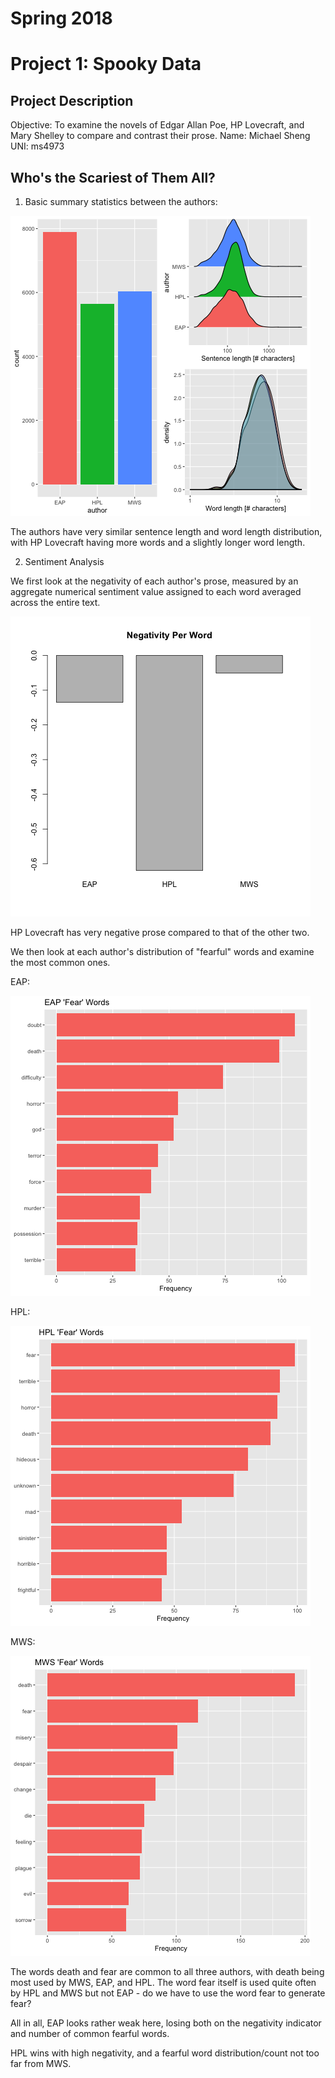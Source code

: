 
# Spring 2018
# Project 1: Spooky Data


## Project Description

Objective: To examine the novels of Edgar Allan Poe, HP Lovecraft, and Mary Shelley to compare and contrast their prose.
Name: Michael Sheng
UNI: ms4973

## Who's the Scariest of Them All?

1. Basic summary statistics between the authors:

![](figs/multiplot.png)

The authors have very similar sentence length and word length distribution, with HP Lovecraft having more words and a slightly longer word length.

2. Sentiment Analysis

We first look at the negativity of each author's prose, measured by an aggregate numerical sentiment value assigned to each word averaged across the entire text.

![](figs/polarity.png)

HP Lovecraft has very negative prose compared to that of the other two.

We then look at each author's distribution of "fearful" words and examine the most common ones.

EAP:

![](figs/EAP.png)

HPL:

![](figs/HPL.png)

MWS:

![](figs/MWS.png)

The words death and fear are common to all three authors, with death being most used by MWS, EAP, and HPL. The word fear itself is used quite often by HPL and MWS but not EAP - do we have to use the word fear to generate fear?

All in all, EAP looks rather weak here, losing both on the negativity indicator and number of common fearful words. 

HPL wins with high negativity, and a fearful word distribution/count not too far from MWS.